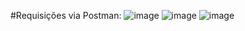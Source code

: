 #Requisições via Postman:
![image](https://github.com/user-attachments/assets/aac3381d-f968-42de-804e-d047adccdfd2)
![image](https://github.com/user-attachments/assets/351f2e7c-3ad1-43cc-a917-75476469b03e)
![image](https://github.com/user-attachments/assets/c436665f-ac3f-4fd4-94ba-6bf85a224478)
